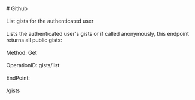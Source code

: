 <br>#     Github</br>
<br>List gists for the authenticated user</br>
<br>Lists the authenticated user's gists or if called anonymously, this endpoint returns all public gists:</br>
<br>Method: Get</br>
<br>OperationID: gists/list</br>
<br>EndPoint:</br>
<br>/gists</br>
